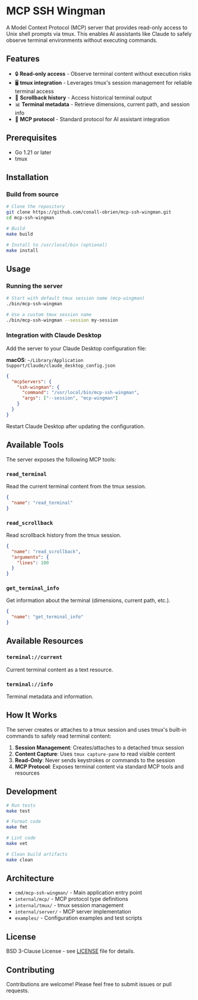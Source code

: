 # MCP SSH Wingman

A Model Context Protocol (MCP) server that provides read-only access to Unix shell prompts via tmux. This enables AI assistants like Claude to safely observe terminal environments without executing commands.

## Features

- 🔒 **Read-only access** - Observe terminal content without execution risks
- 🖥️ **tmux integration** - Leverages tmux's session management for reliable terminal access
- 📜 **Scrollback history** - Access historical terminal output
- 📊 **Terminal metadata** - Retrieve dimensions, current path, and session info
- 🔌 **MCP protocol** - Standard protocol for AI assistant integration

## Prerequisites

- Go 1.21 or later
- tmux

## Installation

### Build from source

```bash
# Clone the repository
git clone https://github.com/conall-obrien/mcp-ssh-wingman.git
cd mcp-ssh-wingman

# Build
make build

# Install to /usr/local/bin (optional)
make install
```

## Usage

### Running the server

```bash
# Start with default tmux session name (mcp-wingman)
./bin/mcp-ssh-wingman

# Use a custom tmux session name
./bin/mcp-ssh-wingman --session my-session
```

### Integration with Claude Desktop

Add the server to your Claude Desktop configuration file:

**macOS**: `~/Library/Application Support/Claude/claude_desktop_config.json`

```json
{
  "mcpServers": {
    "ssh-wingman": {
      "command": "/usr/local/bin/mcp-ssh-wingman",
      "args": ["--session", "mcp-wingman"]
    }
  }
}
```

Restart Claude Desktop after updating the configuration.

## Available Tools

The server exposes the following MCP tools:

### `read_terminal`
Read the current terminal content from the tmux session.

```json
{
  "name": "read_terminal"
}
```

### `read_scrollback`
Read scrollback history from the tmux session.

```json
{
  "name": "read_scrollback",
  "arguments": {
    "lines": 100
  }
}
```

### `get_terminal_info`
Get information about the terminal (dimensions, current path, etc.).

```json
{
  "name": "get_terminal_info"
}
```

## Available Resources

### `terminal://current`
Current terminal content as a text resource.

### `terminal://info`
Terminal metadata and information.

## How It Works

The server creates or attaches to a tmux session and uses tmux's built-in commands to safely read terminal content:

1. **Session Management**: Creates/attaches to a detached tmux session
2. **Content Capture**: Uses `tmux capture-pane` to read visible content
3. **Read-Only**: Never sends keystrokes or commands to the session
4. **MCP Protocol**: Exposes terminal content via standard MCP tools and resources

## Development

```bash
# Run tests
make test

# Format code
make fmt

# Lint code
make vet

# Clean build artifacts
make clean
```

## Architecture

- `cmd/mcp-ssh-wingman/` - Main application entry point
- `internal/mcp/` - MCP protocol type definitions
- `internal/tmux/` - tmux session management
- `internal/server/` - MCP server implementation
- `examples/` - Configuration examples and test scripts

## License

BSD 3-Clause License - see [LICENSE](LICENSE) file for details.

## Contributing

Contributions are welcome! Please feel free to submit issues or pull requests.
